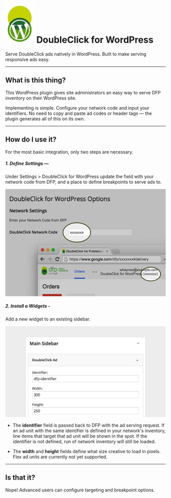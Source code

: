 # ![Screenshot](img/dfw.png) DoubleClick for WordPress 

Serve DoubleClick ads natively in WordPress. Built to make serving responsive ads easy.

* * * 

## What is this thing?

This WordPress plugin gives site administrators an easy way to serve DFP inventory on their WordPress site.

Implementing is simple. Configure your network code and input your identifiers. No need to copy and paste ad codes or header tags — the plugin generates all of this on its own.

* * * 

## How do I use it?

For the most basic integration, only two steps are necessary.

##### __1. Define Settings__ — 

Under Settings > DoubleClick for WordPress update the field with your network code from DFP, and a place to define breakpoints to serve ads to.

![Screenshot](img/network-code.png)

##### __2. Install a Widgets__ - 

Add a new widget to an existing sidebar.


![Screenshot](img/widget.png)

 * The __identifier__ field is passed back to DFP with the ad serving request. If an ad unit with the same identifier is defined in your network's inventory, line items that target that ad unit will be shown in the spot. If the identifier is not defined, run of network inventory will still be loaded.

 * The __width__ and __height__ fields define what size creative to load in pixels. Flex ad units are currently not yet supported.

* * * 

## Is that it?

Nope! Advanced users can configure targeting and breakpoint options.